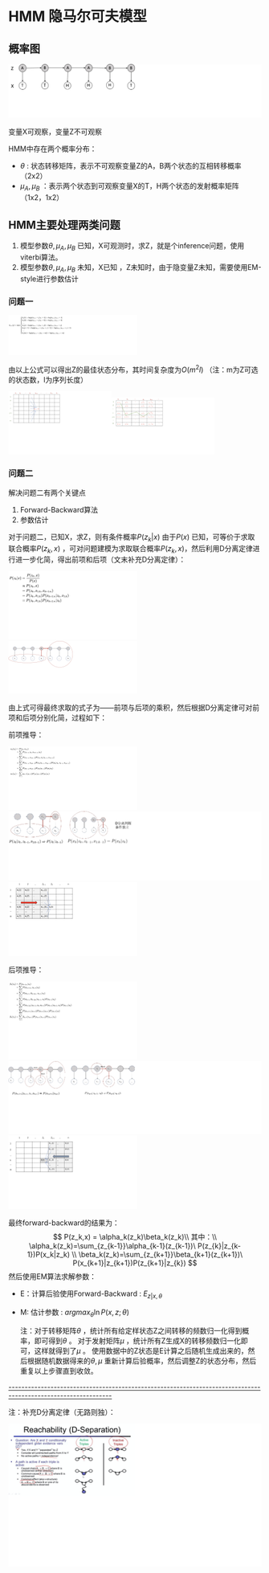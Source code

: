 # HMM 隐马尔可夫模型

## 概率图

![隐马尔可夫模型](./images/image-20220410155617198.png)

变量X可观察，变量Z不可观察

HMM中存在两个概率分布：

- $\theta$ : 状态转移矩阵，表示不可观察变量Z的A，B两个状态的互相转移概率（2x2）
- $\mu_A,\mu_B$ ：表示两个状态到可观察变量X的T，H两个状态的发射概率矩阵（1x2，1x2）

## HMM主要处理两类问题

1. 模型参数$\theta,\mu_A,\mu_B$ 已知，X可观测时，求Z，就是个inference问题，使用viterbi算法。
2. 模型参数$\theta,\mu_A,\mu_B$ 未知，X已知 ，Z未知时，由于隐变量Z未知，需要使用EM-style进行参数估计

### 问题一

<img src="./images/image-20220410164026689.png" alt="image-20220410164026689" style="zoom: 25%;" />

由以上公式可以得出Z的最佳状态分布，其时间复杂度为$O(m^2l)$ （注：m为Z可选的状态数，l为序列长度）

<img src="./images/image-20220410164126419.png" alt="image-20220410164126419" style="zoom:20%;" /><img src="./images/image-20220410164407359.png" alt="image-20220410164407359" style="zoom:20%;" />

### 问题二

解决问题二有两个关键点

1. Forward-Backward算法
2. 参数估计

对于问题二，已知X，求Z，则有条件概率$P(z_k|x)$ 由于$P(x)$ 已知，可等价于求取联合概率$P(z_k,x)$ ，可对问题建模为求取联合概率$P(z_k,x)$，然后利用D分离定律进行进一步化简，得出前项和后项（文末补充D分离定律）：

<img src="./images/image-20220410170229157.png" alt="image-20220410170229157" style="zoom:25%;" /><img src="./images/image-20220410170314870.png" alt="image-20220410170314870" style="zoom:25%;" />

由上式可得最终求取的式子为——前项与后项的乘积，然后根据D分离定律可对前项和后项分别化简，过程如下：

前项推导：

<img src="./images/image-20220410170507299.png" alt="image-20220410170507299" style="zoom:25%;" />![image-20220410171611144](./images/image-20220410171611144.png)<img src="./images/image-20220410170604230.png" alt="image-20220410170604230" style="zoom:25%;" />

后项推导：

<img src="./images/image-20220410170818950.png" alt="image-20220410170818950" style="zoom:25%;" />![image-20220410171727348](./images/image-20220410171727348.png)<img src="./images/image-20220410170845644.png" alt="image-20220410170845644" style="zoom:25%;" />

最终forward-backward的结果为：
$$
P(z_k,x) = \alpha_k(z_k)\beta_k(z_k)\\
其中：\\
\alpha_k(z_k)=\sum_{z_{k-1}}\alpha_{k-1}(z_{k-1})\ P(z_{k}|z_{k-1})P(x_k|z_k) \\
\beta_k(z_k)=\sum_{z_{k+1}}\beta_{k+1}(z_{k+1})\ P(x_{k+1}|z_{k+1})P(z_{k+1}|z_{k})
$$
然后使用EM算法求解参数：

- E：计算后验使用Forward-Backward :  $E_{z|x,\theta}$  

- M: 估计参数 :   $argmax_{\theta}\ln{P(x,z;\theta)}$ 

  注：对于转移矩阵$\theta$ ，统计所有给定样状态Z之间转移的频数归一化得到概率，即可得到$\theta$ 。 对于发射矩阵$\mu$ ，统计所有Z生成X的转移频数归一化即可，这样就得到了$\mu$ 。 使用数据中的Z状态是E计算之后随机生成出来的，然后根据随机数据得来的$\theta,\mu$ 重新计算后验概率，然后调整Z的状态分布，然后重复以上步骤直到收敛。

<u>--------------------------------------------------------------------------------------------------------------</u>

注：补充D分离定律（无路则独）：

![image-20220410180319702](./images/image-20220410180319702.png)

